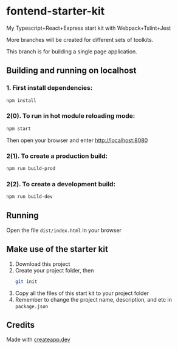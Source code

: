 # fontend-starter-kit
My Typescript+React+Express start kit with Webpack+Tslint+Jest

More branches will be created for different sets of toolkits.

This branch is for building a single page application.

## Building and running on localhost

### 1. First install dependencies:

```sh
npm install
```

### 2(0). To run in hot module reloading mode:

```sh
npm start
```
Then open your browser and enter <a href='http://localhost:8080'>http://localhost:8080</a>

### 2(1). To create a production build:

```sh
npm run build-prod
```

### 2(2). To create a development build:

```sh
npm run build-dev
```

## Running

Open the file `dist/index.html` in your browser

## Make use of the starter kit
1. Download this project
2. Create your project folder, then
    ```sh
    git init
    ``` 
3. Copy all the files of this start kit to your project folder
4. Remember to change the project name, description, and etc in ```package.json```

## Credits

Made with [createapp.dev](https://createapp.dev/)

